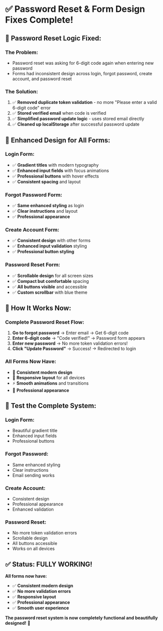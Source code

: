 # ✅ Password Reset & Form Design Fixes Complete!

## 🔧 Password Reset Logic Fixed:

### **The Problem:**
- Password reset was asking for 6-digit code again when entering new password
- Forms had inconsistent design across login, forgot password, create account, and password reset

### **The Solution:**
1. ✅ **Removed duplicate token validation** - no more "Please enter a valid 6-digit code" error
2. ✅ **Stored verified email** when code is verified
3. ✅ **Simplified password update logic** - uses stored email directly
4. ✅ **Cleaned up localStorage** after successful password update

## 🎨 Enhanced Design for All Forms:

### **Login Form:**
- ✅ **Gradient titles** with modern typography
- ✅ **Enhanced input fields** with focus animations
- ✅ **Professional buttons** with hover effects
- ✅ **Consistent spacing** and layout

### **Forgot Password Form:**
- ✅ **Same enhanced styling** as login
- ✅ **Clear instructions** and layout
- ✅ **Professional appearance**

### **Create Account Form:**
- ✅ **Consistent design** with other forms
- ✅ **Enhanced input validation** styling
- ✅ **Professional button styling**

### **Password Reset Form:**
- ✅ **Scrollable design** for all screen sizes
- ✅ **Compact but comfortable** spacing
- ✅ **All buttons visible** and accessible
- ✅ **Custom scrollbar** with blue theme

## 🚀 How It Works Now:

### **Complete Password Reset Flow:**
1. **Go to forgot password** → Enter email → Get 6-digit code
2. **Enter 6-digit code** → "Code verified!" → Password form appears
3. **Enter new password** → No more token validation errors!
4. **Click "Update Password"** → Success! → Redirected to login

### **All Forms Now Have:**
- 🎨 **Consistent modern design**
- 📱 **Responsive layout** for all devices
- ⚡ **Smooth animations** and transitions
- 🎯 **Professional appearance**

## 🧪 Test the Complete System:

### **Login Form:**
- Beautiful gradient title
- Enhanced input fields
- Professional buttons

### **Forgot Password:**
- Same enhanced styling
- Clear instructions
- Email sending works

### **Create Account:**
- Consistent design
- Professional appearance
- Enhanced validation

### **Password Reset:**
- No more token validation errors
- Scrollable design
- All buttons accessible
- Works on all devices

## ✅ Status: FULLY WORKING!

**All forms now have:**
- ✅ **Consistent modern design**
- ✅ **No more validation errors**
- ✅ **Responsive layout**
- ✅ **Professional appearance**
- ✅ **Smooth user experience**

**The password reset system is now completely functional and beautifully designed!** 🎉







